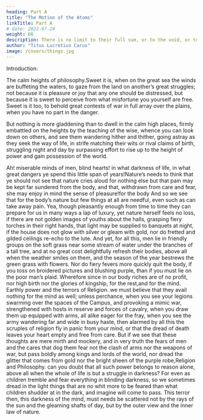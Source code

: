 ```yaml
---
heading: Part A
title: "The Motion of the Atoms"
linkTitle: Part A
# date: 2022-07-24
weight: 66
description: There is no limit to their full sum, or to the void, or to the space in which all things are carried on
author: "Titus Lucretius Carus"
image: /covers/things.jpg
---
```



Introduction:

The calm heights of philosophy.Sweet it is, when on the great sea the winds are buffeting the waters, to gaze from the land on another’s great struggles; not because it is pleasure or joy that any one should be distressed, but because it is sweet to perceive from what misfortune you yourself are free. Sweet is it too, to behold great contests of war in full array over the plains, when you have no part in the danger.

But nothing is more gladdening than to dwell in the calm high places, firmly embattled on the heights by the teaching of the wise, whence you can look down on others, and see them wandering hither and thither, going astray as they seek the way of life, in strife matching their wits or rival claims of birth, struggling night and day by surpassing effort to rise up to the height of power and gain possession of the world.

Ah! miserable minds of men, blind hearts! in what darkness of life, in what great dangers ye spend this little span of years!Nature’s needs to think that ye should not see that nature cries aloud for nothing else but that pain may be kept far sundered from the body, and that, withdrawn from care and fear, she may enjoy in mind the sense of pleasure!for the body And so we see that for the body’s nature but few things at all are needful, even such as can take away pain. Yea, though pleasantly enough from time to time they can prepare for us in many ways a lap of luxury, yet nature herself feels no loss, if there are not golden images of youths about the halls, grasping fiery torches in their right hands, that light may be supplied to banquets at night, if the house does not glow with silver or gleam with gold, nor do fretted and gilded ceilings re-echo to the lute. And yet, for all this, men lie in friendly groups on the soft grass near some stream of water under the branches of a tall tree, and at no great cost delightfully refresh their bodies, above all when the weather smiles on them, and the season of the year bestrews the green grass with flowers. Nor do fiery fevers more quickly quit the body, if you toss on broidered pictures and blushing purple, than if you must lie on the poor man’s plaid. Wherefore since in our body riches are of no profit, nor high birth nor the glories of kingship, for the rest,and for the mind. Earthly power and the terrors of Religion. we must believe that they avail nothing for the mind as well; unless perchance, when you see your legions swarming over the spaces of the Campus,  and provoking a mimic war, strengthened with hosts in reserve and forces of cavalry,  when you draw them up equipped with arms,  all alike eager for the fray, when you see the army wandering far and wide in busy haste, then alarmed by all this the scruples of religion fly in panic from your mind, or that the dread of death leaves your heart empty and free from care. But if we see that these thoughts are mere mirth and mockery, and in very truth the fears of men and the cares that dog them fear not the clash of arms nor the weapons of war, but pass boldly among kings and lords of the world, nor dread the glitter that comes from gold nor the bright sheen of the purple robe,Religion and Philosophy. can you doubt that all such power belongs to reason alone, above all when the whole of life is but a struggle in darkness? For even as children tremble and fear everything in blinding darkness, so we sometimes dread in the light things that are no whit more to be feared than what children shudder at in the dark, and imagine will come to pass. This terror then, this darkness of the mind, must needs be scattered not by the rays of the sun and the gleaming shafts of day, but by the outer view and the inner law of nature.
